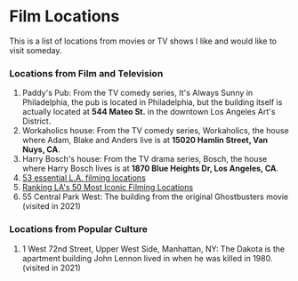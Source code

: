 # Film Locations

This is a list of locations from movies or TV shows I like and would like to visit someday.


### Locations from Film and Television

1. Paddy's Pub: From the TV comedy series, It's Always Sunny in Philadelphia, the pub is located in Philadelphia, but the building itself is actually located at **544 Mateo St.** in the downtown Los Angeles Art's District.
2. Workaholics house: From the TV comedy series, Workaholics, the house where Adam, Blake and Anders live is at **15020 Hamlin Street, Van Nuys, CA**.
3. Harry Bosch's house: From the TV drama series, Bosch, the house where Harry Bosch lives is at **1870 Blue Heights Dr, Los Angeles, CA**.
4. [53 essential L.A. filming locations](https://www.latimes.com/entertainment-arts/list/53-essential-l-a-filming-locations-how-many-have-you-visited)
5. [Ranking LA's 50 Most Iconic Filming Locations](https://giggster.com/blog/famous-los-angeles-filming-locations/)
6. 55 Central Park West: The building from the original Ghostbusters movie (visited in 2021)



### Locations from Popular Culture

1. 1 West 72nd Street, Upper West Side, Manhattan, NY: The Dakota is the apartment building John Lennon lived in when he was killed in 1980. (visited in 2021)

